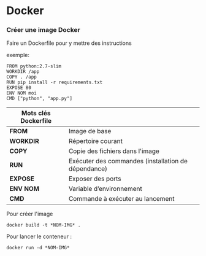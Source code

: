 # Docker
### Créer une image Docker

Faire un Dockerfile pour y mettre des instructions

exemple:

    FROM python:2.7-slim
    WORKDIR /app
    COPY . /app
    RUN pip install -r requirements.txt
    EXPOSE 80
    ENV NOM moi
    CMD ["python", "app.py"]


|Mots clés **Dockerfile**||
|--|--|
|**FROM**|  Image de base  |  
|**WORKDIR**|  Répertoire courant  |  
|**COPY**|  Copie des fichiers dans l'image  |  
|**RUN**|  Exécuter des commandes  (installation de dépendance)  
|**EXPOSE**|  Exposer des ports  |  
|**ENV  NOM**|  Variable d’environnement  |  
|**CMD**|  Commande à exécuter au lancement  |

Pour créer l'image 

    docker build -t *NOM-IMG* .
    
Pour lancer le conteneur :

    docker run -d *NOM-IMG*
